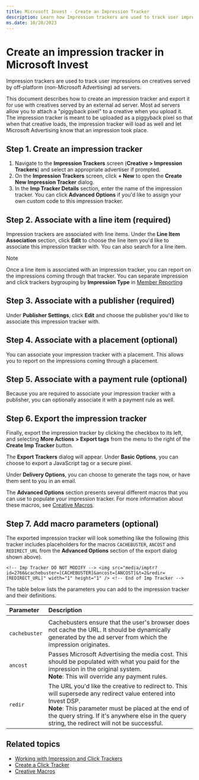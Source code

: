 ```yaml
---
title: Microsoft Invest - Create an Impression Tracker
description: Learn how Impression trackers are used to track user impressions on creatives served by off-platform (non-Microsoft Advertising) ad servers.
ms.date: 10/28/2023
---
```



# Create an impression tracker in Microsoft Invest

Impression trackers are used to track user impressions on creatives
served by off-platform (non-Microsoft Advertising) ad servers.

This document describes how to create an impression tracker and export
it for use with creatives served by an external ad server. Most ad
servers allow you to attach a "piggyback pixel" to a creative when you
upload it. The impression tracker is meant to be uploaded as a piggyback
pixel so that when that creative loads, the impression tracker will load
as well and let Microsoft Advertising know that an impression
took place.

## Step 1. Create an impression tracker

1. Navigate to the **Impression
    Trackers** screen
    (**Creative \>  Impression Trackers**)
    and select an appropriate advertiser if prompted.
2. On the **Impression Trackers**
    screen, click **+ New** to open the
    **Create New Impression Tracker**
    dialog.
3. In the **Imp Tracker Details**
    section, enter the name of the impression tracker. You can click **Advanced Options** if you'd like to
    assign your own custom code to this impression tracker.

## Step 2. Associate with a line item (required)

Impression trackers are associated with line items. Under the
**Line Item Association** section, click
**Edit** to choose the line item you'd
like to associate this impression tracker with. You can also search for
a line item.

> [!NOTE]
> Once a line item is associated with an impression tracker, you can report on the impressions coming through that tracker. You can separate impression and click trackers bygrouping by **Impression Type** in [Member Reporting](network-reporting.md)

## Step 3. Associate with a publisher (required)

Under **Publisher Settings**, click
**Edit** and choose the publisher you'd
like to associate this impression tracker with.

## Step 4. Associate with a placement (optional)

You can associate your impression tracker with a placement. This allows
you to report on the impressions coming through a placement.

## Step 5. Associate with a payment rule (optional)

Because you are required to associate your impression tracker with a
publisher, you can optionally associate it with a payment rule as well.

## Step 6. Export the impression tracker

Finally, export the impression tracker by clicking the checkbox to its left, and selecting
**More Actions \>  Export tags** from
the menu to the right of the **Create Imp Tracker** button.

The **Export Trackers** dialog will appear. Under **Basic Options**, you
can choose to export a JavaScript tag or a secure pixel.

Under **Delivery Options**, you can choose to generate the tags now, or
have them sent to you in an email.

The **Advanced Options** section presents
several different macros that you can use to populate your impression
tracker. For more information about these macros, see [Creative
Macros](creative-macros.md).

## Step 7. Add macro parameters (optional)

The exported impression tracker will look something like the following
(this tracker includes placeholders for the macros `CACHEBUSTER`,
`ANCOST` and `REDIRECT_URL` from the **Advanced
Options** section of the export dialog shown above).

``` pre
<!-- Imp Tracker DO NOT MODIFY --> <img src="media/imptr?id=2766&cachebuster=[CACHEBUSTER]&ancost=[ANCOST]&t=2&redir=[REDIRECT_URL]" width="1" height="1" /> <!-- End of Imp Tracker --> 
```

The table below lists the parameters you can add to the impression
tracker and their definitions.

| Parameter | Description |
|:---|:---|
|  |  |
| `cachebuster` | Cachebusters ensure that the user's browser does not cache the URL. It should be dynamically generated by the ad server from which the impression originates. |
| `ancost` | Passes Microsoft Advertising the media cost. This should be populated with what you paid for the impression in the original system.<br>**Note**: This will override any payment rules. |
| `redir` | The URL you'd like the creative to redirect to. This will supersede any redirect value entered into Invest DSP.<br>**Note**: This parameter must be placed at the end of the query string. If it's anywhere else in the query string, the redirect will not be successful. |

## Related topics

- [Working with Impression and Click Trackers](working-with-impression-and-click-trackers.md)
- [Create a Click
  Tracker](working-with-impression-and-click-trackers.md)
- [Creative
  Macros](creative-macros.md)
